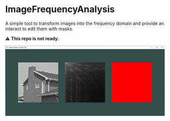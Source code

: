 # ImageFrequencyAnalysis
A simple tool to transform images into the frequency domain and provide an interact to edit them with masks.

:warning: **This repo is not ready.**

![](resources/teaser.png)
